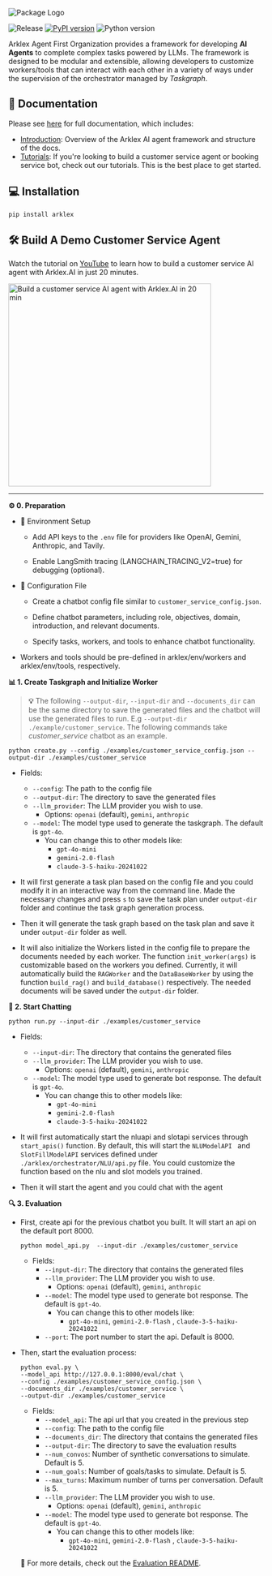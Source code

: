 <p align="left">
  <img src="https://raw.githubusercontent.com/arklexai/Agent-First-Organization/main/assets/static/img/arklexai.png" alt="Package Logo" style="vertical-align: middle; margin-right: 10px;">
</p>

![Release](https://img.shields.io/github/release/arklexai/Agent-First-Organization?logo=github)
[![PyPI version](https://img.shields.io/pypi/v/arklex.svg)](https://pypi.org/project/arklex)
![Python version](https://img.shields.io/pypi/pyversions/arklex)

Arklex Agent First Organization provides a framework for developing **AI Agents** to complete complex tasks powered by LLMs. The framework is designed to be modular and extensible, allowing developers to customize workers/tools that can interact with each other in a variety of ways under the supervision of the orchestrator managed by *Taskgraph*. 

## 📖 Documentation

Please see [here](https://www.arklex.ai/qa/open-source) for full documentation, which includes:
* [Introduction](https://arklexai.github.io/Agent-First-Organization/docs/intro): Overview of the Arklex AI agent framework and structure of the docs.
* [Tutorials](https://arklexai.github.io/Agent-First-Organization/docs/tutorials/intro): If you're looking to build a customer service agent or booking service bot, check out our tutorials. This is the best place to get started. 


## 💻 Installation 
```
pip install arklex
```

## 🛠️ Build A Demo Customer Service Agent

Watch the tutorial on [YouTube](https://youtu.be/y1P2Ethvy0I) to learn how to build a customer service AI agent with Arklex.AI in just 20 minutes.

<a href="https://youtu.be/y1P2Ethvy0I" target="_blank">
  <img src="https://raw.githubusercontent.com/arklexai/Agent-First-Organization/main/assets/static/img/youtube_screenshot.png" alt="Build a customer service AI agent with Arklex.AI in 20 min" width="400">
</a>

***


**⚙️ 0. Preparation**

* 📂 Environment Setup

  *	Add API keys to the `.env` file for providers like OpenAI, Gemini, Anthropic, and Tavily.

  *	Enable LangSmith tracing (LANGCHAIN_TRACING_V2=true) for debugging (optional).

* 📄 Configuration File

  *	Create a chatbot config file similar to `customer_service_config.json`.

  *	Define chatbot parameters, including role, objectives, domain, introduction, and relevant documents.

  *	Specify tasks, workers, and tools to enhance chatbot functionality.

*	Workers and tools should be pre-defined in arklex/env/workers and arklex/env/tools, respectively.


**📊 1. Create Taskgraph and Initialize Worker**

> **:bulb:** The following `--output-dir`, `--input-dir` and `--documents_dir` can be the same directory to save the generated files and the chatbot will use the generated files to run. E.g `--output-dir ./example/customer_service`. The following commands take *customer_service* chatbot as an example.

```
python create.py --config ./examples/customer_service_config.json --output-dir ./examples/customer_service
```

* Fields:
  * `--config`: The path to the config file
  * `--output-dir`: The directory to save the generated files
  * `--llm_provider`: The LLM provider you wish to use. 
    - Options: `openai` (default), `gemini`, `anthropic`
  *  `--model`: The model type used to generate the taskgraph. The default is `gpt-4o`. 
      - You can change this to other models like:
        - `gpt-4o-mini`
        - `gemini-2.0-flash`
        - `claude-3-5-haiku-20241022`

* It will first generate a task plan based on the config file and you could modify it in an interactive way from the command line. Made the necessary changes and press `s` to save the task plan under `output-dir` folder and continue the task graph generation process.
* Then it will generate the task graph based on the task plan and save it under `output-dir` folder as well.
* It will also initialize the Workers listed in the config file to prepare the documents needed by each worker. The function `init_worker(args)` is customizable based on the workers you defined. Currently, it will automatically build the `RAGWorker` and the `DataBaseWorker` by using the function `build_rag()` and `build_database()` respectively. The needed documents will be saved under the `output-dir` folder.


**💬 2. Start Chatting**
```
python run.py --input-dir ./examples/customer_service
```

* Fields:
  * `--input-dir`: The directory that contains the generated files
  * `--llm_provider`: The LLM provider you wish to use. 
    - Options: `openai` (default), `gemini`, `anthropic`
  * `--model`: The model type used to generate bot response. The default is `gpt-4o`. 
    - You can change this to other models like:
      - `gpt-4o-mini`
      - `gemini-2.0-flash`
      - `claude-3-5-haiku-20241022`
  

* It will first automatically start the nluapi and slotapi services through `start_apis()` function. By default, this will start the `NLUModelAPI ` and `SlotFillModelAPI` services defined under `./arklex/orchestrator/NLU/api.py` file. You could customize the function based on the nlu and slot models you trained.
* Then it will start the agent and you could chat with the agent



**🔍 3. Evaluation**

  * First, create api for the previous chatbot you built. It will start an api on the default port 8000.
    ```
    python model_api.py  --input-dir ./examples/customer_service
    ```

    * Fields:
      * `--input-dir`: The directory that contains the generated files
       * `--llm_provider`: The LLM provider you wish to use. 
          - Options: `openai` (default), `gemini`, `anthropic`
      * `--model`: The model type used to generate bot response. The default is `gpt-4o`. 
        - You can change this to other models like:
          - `gpt-4o-mini`,  `gemini-2.0-flash` , `claude-3-5-haiku-20241022`
      * `--port`: The port number to start the api. Default is 8000.

  * Then, start the evaluation process: 
    ```
    python eval.py \
    --model_api http://127.0.0.1:8000/eval/chat \
    --config ./examples/customer_service_config.json \
    --documents_dir ./examples/customer_service \
    --output-dir ./examples/customer_service
    ```
    * Fields:
      * `--model_api`: The api url that you created in the previous step
      * `--config`: The path to the config file
      * `--documents_dir`: The directory that contains the generated files
      * `--output-dir`: The directory to save the evaluation results
      * `--num_convos`: Number of synthetic conversations to simulate. Default is 5.
      * `--num_goals`: Number of goals/tasks to simulate. Default is 5.
      * `--max_turns`: Maximum number of turns per conversation. Default is 5.
       * `--llm_provider`: The LLM provider you wish to use. 
          - Options: `openai` (default), `gemini`, `anthropic`
      * `--model`: The model type used to generate bot response. The default is `gpt-4o`. 
        - You can change this to other models like:
          - `gpt-4o-mini`,  `gemini-2.0-flash` , `claude-3-5-haiku-20241022`
  
    📄 For more details, check out the [Evaluation README](https://github.com/arklexai/Agent-First-Organization/blob/main/arklex/evaluation/README.md).